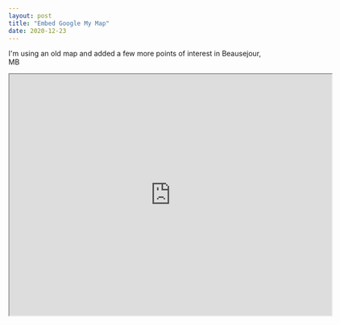 ```yaml
---
layout: post
title: "Embed Google My Map"
date: 2020-12-23
---
```


I'm using an old map and added a few more points of interest in Beausejour, MB
<iframe src="https://www.google.com/maps/d/u/0/embed?mid=1MOQyk2n91Ax6WTJkVrJbIGvg188" width="640" height="480"></iframe>
